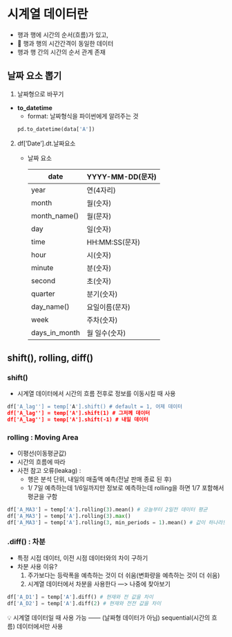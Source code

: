 # 시계열 데이터란
- 행과 행에 시간의 순서(흐름)가 있고,
- 🌟 행과 행의 시간간격이 동일한 데이터
- 행과 행 간의 시간의 순서 관계 존재


## 날짜 요소 뽑기

1. 날짜형으로 바꾸기
- **to_datetime**
    - format: 날짜형식을 파이썬에게 알려주는 것
    ```python
    pd.to_datetime(data['A'])
    ```
 2. df[’Date’].dt.날짜요소
    - 날짜 요소
        
        
        | date | YYYY-MM-DD(문자) |
        | --- | --- |
        | year | 연(4자리) |
        | month | 월(숫자) |
        | month_name() | 월(문자) |
        | day | 일(숫자) |
        | time | HH:MM:SS(문자) |
        | hour | 시(숫자) |
        | minute | 분(숫자) |
        | second | 초(숫자) |
        | quarter | 분기(숫자) |
        | day_name() | 요일이름(문자) |
        | week | 주차(숫자) |
        | days_in_month | 월 일수(숫자) |
## shift(), rolling, diff()



### shift()
- 시계열 데이터에서 시간의 흐름 전후로 정보를 이동시킬 때 사용

```python
df['A_lag''] = temp['A'].shift() # default = 1, 어제 데이터
df['A_lag''] = temp['A'].shift(1) # 그저께 데이터
df['A_lag''] = temp['A'].shift(-1) # 내일 데이터
```

### rolling : Moving Area
- 이평선(이동평균값)
- 시간의 흐름에 따라
- 사전 참고 오류(leakag) :
    - 행은 분석 단위, 내일의 매출액 예측(전날 판매 종료 된 후)
    - 1/ 7일 예측하는데 1/6일까지만 정보로 예측하는데 rolling을 하면 1/7 포함해서 평균을 구함

```python
df['A_MA3'] = temp['A'].rolling(3).mean() # 오늘부터 2일전 데이터 평균
df['A_MA3'] = temp['A'].rolling(3).max()
df['A_MA3'] = temp['A'].rolling(3, min_periods = 1).mean() # 값이 하나라도 있으면 만들어 내

```

### .diff() : 차분
- 특정 시접 데이터, 이전 시점 데이터와의 차이 구하기
- 차분 사용 이유?
    1. 주가보다는 등락폭을 예측하는 것이 더 쉬움(변화량을 예측하는 것이 더 쉬움)
    2. 시계열 데이터에서 차분을 사용한다 —> 나중에 찾아보기

```python
df['A_D1'] = temp['A'].diff() # 현재와 전 값을 차이
df['A_D2'] = temp['A'].diff(2) # 현재와 전전 값을 차이
```



<aside>
💡 시계열 데이터일 때 사용 가능 —— (날짜형 데이터가 아님)
sequential(시간의 흐름) 데이터에서만 사용

</aside>
